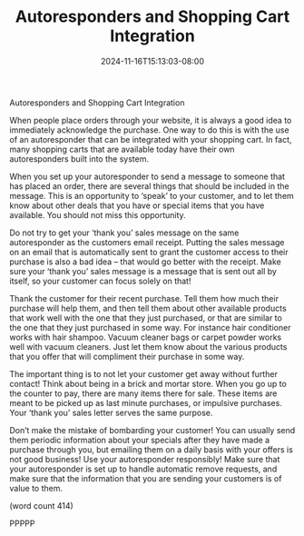 ﻿---
title: "Autoresponders and Shopping Cart Integration"
date: 2024-11-16T15:13:03-08:00
description: "Autoresponders Tips for Web Success"
featured_image: "/images/Autoresponders.jpg"
tags: ["Autoresponders"]
---

Autoresponders and Shopping Cart Integration

When people place orders through your website, it 
is always a good idea to immediately acknowledge 
the purchase. One way to do this is with the use of 
an autoresponder that can be integrated with your 
shopping cart. In fact, many shopping carts that are 
available today have their own autoresponders built 
into the system.

When you set up your autoresponder to send a 
message to someone that has placed an order, 
there are several things that should be included in the 
message. This is an opportunity to ‘speak’ to your 
customer, and to let them know about other deals 
that you have or special items that you have available. 
You should not miss this opportunity.

Do not try to get your ‘thank you’ sales message on 
the same autoresponder as the customers email 
receipt. Putting the sales message on an email that 
is automatically sent to grant the customer access 
to their purchase is also a bad idea – that would go 
better with the receipt. Make sure your ‘thank you’ 
sales message is a message that is sent out all by 
itself, so your customer can focus solely on that!

Thank the customer for their recent purchase. Tell 
them how much their purchase will help them, and 
then tell them about other available products that 
work well with the one that they just purchased, or 
that are similar to the one that they just purchased 
in some way. For instance hair conditioner works 
with hair shampoo. Vacuum cleaner bags or carpet 
powder works well with vacuum cleaners. Just let 
them know about the various products that you offer 
that will compliment their purchase in some way. 

The important thing is to not let your customer get 
away without further contact! Think about being in a 
brick and mortar store. When you go up to the 
counter to pay, there are many items there for sale. 
These items are meant to be picked up as last 
minute purchases, or impulsive purchases. Your 
‘thank you’ sales letter serves the same purpose.

Don’t make the mistake of bombarding your 
customer! You can usually send them periodic 
information about your specials after they have made 
a purchase through you, but emailing them on a 
daily basis with your offers is not good business! 
Use your autoresponder responsibly! Make sure that 
your autoresponder is set up to handle automatic 
remove requests, and make sure that the information 
that you are sending your customers is of value to 
them.

(word count 414)

PPPPP

